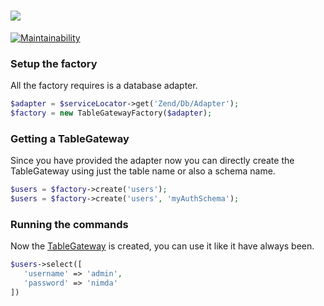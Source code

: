 # ![](https://i.imgur.com/ry6pNLD.png)

[![Maintainability](https://api.codeclimate.com/v1/badges/0971942e97c9c8c0fec3/maintainability)](https://codeclimate.com/github/phphacks/zend-tablegateway-factory/maintainability)

### Setup the factory

All the factory requires is a database adapter.
```php
$adapter = $serviceLocator->get('Zend/Db/Adapter');
$factory = new TableGatewayFactory($adapter);
```

### Getting a TableGateway

Since you have provided the adapter now you can directly create the TableGateway using just the table name or also a schema name.
```php
$users = $factory->create('users');
$users = $factory->create('users', 'myAuthSchema');
```

### Running the commands

Now the [TableGateway](https://framework.zend.com/manual/2.2/en/modules/zend.db.table-gateway.html) is created, you can use it like it have always been.

```php
$users->select([
   'username' => 'admin',
   'password' => 'nimda'
])
```
